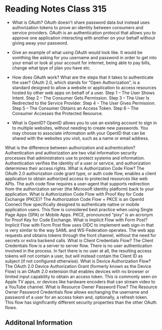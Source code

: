 # Reading Notes Class 315


- What is OAuth? OAuth doesn't share password data but instead uses authorization tokens to prove an identity between consumers and service providers. OAuth is an authentication protocol that allows you to approve one application interacting with another on your behalf without giving away your password.
- Give an example of what using OAuth would look like. It would be somthing like asking for you username and password in order to get into your email or look at your account for internet, being able to pay bills, change what tpye of plan you have etc. 
- How does OAuth work? What are the steps that it takes to authenticate the user? OAuth 2.0, which stands for “Open Authorization”, is a standard designed to allow a website or application to access resources hosted by other web apps on behalf of a user.
Step 1 – The User Shows Intent.
Step 2 – The Consumer Gets Permission.
Step 3 – The User Is Redirected to the Service Provider.
Step 4 – The User Gives Permission.
Step 5 – The Consumer Obtains an Access Token.
Step 6 – The Consumer Accesses the Protected Resource.

- What is OpenID? OpenID allows you to use an existing account to sign in to multiple websites, without needing to create new passwords. You may choose to associate information with your OpenID that can be shared with the websites you visit, such as a name or email address.


What is the difference between authorization and authentication? Authentication and authorization are two vital information security processes that administrators use to protect systems and information. Authentication verifies the identity of a user or service, and authorization determines their access rights.
What is Authorization Code Flow? The OAuth 2.0 authorization code grant type, or auth code flow, enables a client application to obtain authorized access to protected resources like web APIs. The auth code flow requires a user-agent that supports redirection from the authorization server (the Microsoft identity platform) back to your application.
What is Authorization Code Flow with Proof Key for Code Exchange (PKCE)? The Authorization Code Flow + PKCE is an OpenId Connect flow specifically designed to authenticate native or mobile application users. This flow is considered best practice when using Single Page Apps (SPA) or Mobile Apps. PKCE, pronounced “pixy” is an acronym for Proof Key for Code Exchange.
What is Implicit Flow with Form Post? Implicit Flow with Form Post flow uses OIDC to implement web sign-in that is very similar to the way SAML and WS-Federation operates. The web app requests and obtains tokens through the front channel, without the need for secrets or extra backend calls.
What is Client Credentials Flow? The Client Credentials flow is a server to server flow. There is no user authentication involved in the process. In fact there is no user at all, the resulting access tokens will not contain a user, but will instead contain the Client ID as subject (if not configured otherwise).
What is Device Authorization Flow? The OAuth 2.0 Device Authorization Grant (formerly known as the Device Flow) is an OAuth 2.0 extension that enables devices with no browser or limited input capability to obtain an access token. This is commonly seen on Apple TV apps, or devices like hardware encoders that can stream video to a YouTube channel.
What is Resource Owner Password Flow? The Resource Owner Password Credentials flow allows exchanging the username and password of a user for an access token and, optionally, a refresh token. This flow has significantly different security properties than the other OAuth flows.

## Additonal Information


